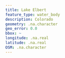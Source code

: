 ```yaml
---
title: Lake Elbert
feature_type: water_body
description: Colorado
geometry: .na.character
geo_error: 0.0
bbox: ~
longitude: .na.real
latitude: .na.real
OSM: .na.character
---
```

